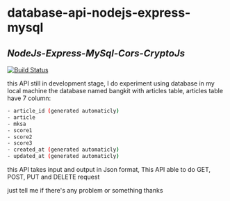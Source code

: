 # database-api-nodejs-express-mysql
## _NodeJs-Express-MySql-Cors-CryptoJs_

[![Build Status](https://travis-ci.org/joemccann/dillinger.svg?branch=master)](https://travis-ci.org/joemccann/dillinger)

this API still in development stage, I do experiment using database in my local machine
the database named bangkit with articles table, articles table have 7 column:
```sh
- article_id (generated automaticly)
- article 
- mksa 
- score1 
- score2 
- score3 
- created_at (generated automaticly) 
- updated_at (generated automaticly)
 ```
 this API takes input and output in Json format, 
 This API able to do GET, POST, PUT and DELETE request
 
just tell me if there's any problem or something thanks
